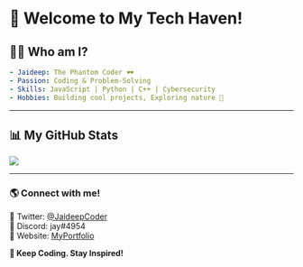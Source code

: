 # 🌿 Welcome to My Tech Haven!


## 👨‍💻 Who am I?
```yaml
- Jaideep: The Phantom Coder 🕶️
- Passion: Coding & Problem-Solving
- Skills: JavaScript | Python | C++ | Cybersecurity
- Hobbies: Building cool projects, Exploring nature 🌲
```

---

## 📊 My GitHub Stats
![](https://github-readme-stats.vercel.app/api?username=jaideep643&hide=contribs,prs)

---

### 🌎 Connect with me!
📍 Twitter: [@JaideepCoder](#)  
📍 Discord: jay#4954  
📍 Website: [MyPortfolio](#)

**🌱 Keep Coding. Stay Inspired!**
